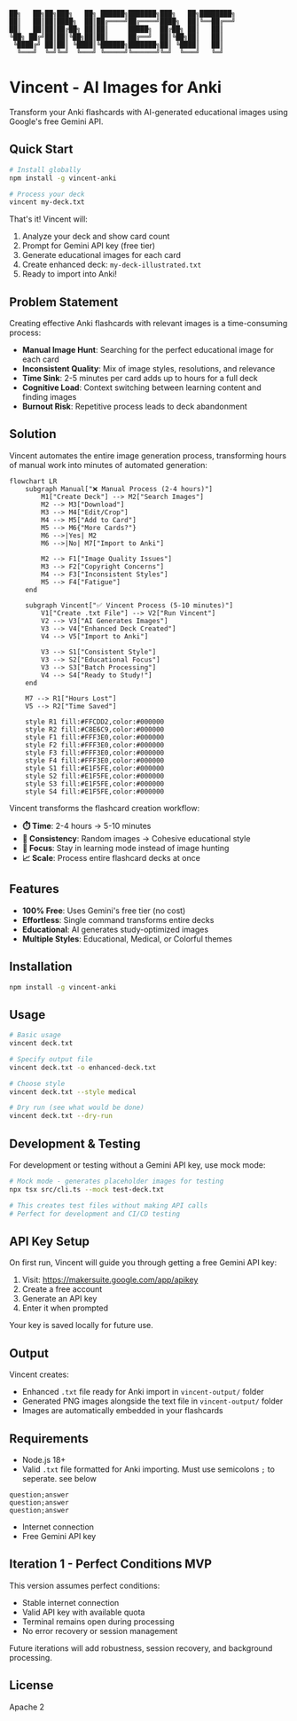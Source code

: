 ```
██╗   ██╗██╗███╗   ██╗ ██████╗███████╗███╗   ██╗████████╗
██║   ██║██║████╗  ██║██╔════╝██╔════╝████╗  ██║╚══██╔══╝
██║   ██║██║██╔██╗ ██║██║     █████╗  ██╔██╗ ██║   ██║   
╚██╗ ██╔╝██║██║╚██╗██║██║     ██╔══╝  ██║╚██╗██║   ██║   
 ╚████╔╝ ██║██║ ╚████║╚██████╗███████╗██║ ╚████║   ██║   
  ╚═══╝  ╚═╝╚═╝  ╚═══╝ ╚═════╝╚══════╝╚═╝  ╚═══╝   ╚═╝   
```

# Vincent - AI Images for Anki

Transform your Anki flashcards with AI-generated educational images using Google's free Gemini API.

## Quick Start

```bash
# Install globally
npm install -g vincent-anki

# Process your deck
vincent my-deck.txt
```

That's it! Vincent will:
1. Analyze your deck and show card count
2. Prompt for Gemini API key (free tier)
3. Generate educational images for each card
4. Create enhanced deck: `my-deck-illustrated.txt`
5. Ready to import into Anki!

## Problem Statement

Creating effective Anki flashcards with relevant images is a time-consuming process:

- **Manual Image Hunt**: Searching for the perfect educational image for each card
- **Inconsistent Quality**: Mix of image styles, resolutions, and relevance
- **Time Sink**: 2-5 minutes per card adds up to hours for a full deck
- **Cognitive Load**: Context switching between learning content and finding images
- **Burnout Risk**: Repetitive process leads to deck abandonment

## Solution

Vincent automates the entire image generation process, transforming hours of manual work into minutes of automated generation:

```mermaid
flowchart LR
    subgraph Manual["❌ Manual Process (2-4 hours)"]
        M1["Create Deck"] --> M2["Search Images"]
        M2 --> M3["Download"]
        M3 --> M4["Edit/Crop"]
        M4 --> M5["Add to Card"]
        M5 --> M6{"More Cards?"}
        M6 -->|Yes| M2
        M6 -->|No| M7["Import to Anki"]
        
        M2 --> F1["Image Quality Issues"]
        M3 --> F2["Copyright Concerns"]
        M4 --> F3["Inconsistent Styles"]
        M5 --> F4["Fatigue"]
    end

    subgraph Vincent["✅ Vincent Process (5-10 minutes)"]
        V1["Create .txt File"] --> V2["Run Vincent"]
        V2 --> V3["AI Generates Images"]
        V3 --> V4["Enhanced Deck Created"]
        V4 --> V5["Import to Anki"]
        
        V3 --> S1["Consistent Style"]
        V3 --> S2["Educational Focus"]
        V3 --> S3["Batch Processing"]
        V4 --> S4["Ready to Study!"]
    end

    M7 --> R1["Hours Lost"]
    V5 --> R2["Time Saved"]
    
    style R1 fill:#FFCDD2,color:#000000
    style R2 fill:#C8E6C9,color:#000000
    style F1 fill:#FFF3E0,color:#000000
    style F2 fill:#FFF3E0,color:#000000
    style F3 fill:#FFF3E0,color:#000000
    style F4 fill:#FFF3E0,color:#000000
    style S1 fill:#E1F5FE,color:#000000
    style S2 fill:#E1F5FE,color:#000000
    style S3 fill:#E1F5FE,color:#000000
    style S4 fill:#E1F5FE,color:#000000
```

Vincent transforms the flashcard creation workflow:
- **⏱️ Time**: 2-4 hours → 5-10 minutes
- **🎨 Consistency**: Random images → Cohesive educational style
- **🧠 Focus**: Stay in learning mode instead of image hunting
- **📈 Scale**: Process entire flashcard decks at once

## Features

- **100% Free**: Uses Gemini's free tier (no cost)
- **Effortless**: Single command transforms entire decks
- **Educational**: AI generates study-optimized images
- **Multiple Styles**: Educational, Medical, or Colorful themes

## Installation

```bash
npm install -g vincent-anki
```

## Usage

```bash
# Basic usage
vincent deck.txt

# Specify output file
vincent deck.txt -o enhanced-deck.txt

# Choose style
vincent deck.txt --style medical

# Dry run (see what would be done)
vincent deck.txt --dry-run
```

## Development & Testing

For development or testing without a Gemini API key, use mock mode:

```bash
# Mock mode - generates placeholder images for testing
npx tsx src/cli.ts --mock test-deck.txt

# This creates test files without making API calls
# Perfect for development and CI/CD testing
```

## API Key Setup

On first run, Vincent will guide you through getting a free Gemini API key:

1. Visit: https://makersuite.google.com/app/apikey
2. Create a free account
3. Generate an API key
4. Enter it when prompted

Your key is saved locally for future use.

## Output

Vincent creates:
- Enhanced `.txt` file ready for Anki import in `vincent-output/` folder
- Generated PNG images alongside the text file in `vincent-output/` folder
- Images are automatically embedded in your flashcards

## Requirements

- Node.js 18+ 
- Valid `.txt` file formatted for Anki importing. Must use semicolons `;` to seperate. see below

```
question;answer
question;answer
question;answer
```

- Internet connection
- Free Gemini API key

## Iteration 1 - Perfect Conditions MVP

This version assumes perfect conditions:
- Stable internet connection
- Valid API key with available quota
- Terminal remains open during processing
- No error recovery or session management

Future iterations will add robustness, session recovery, and background processing.

## License

Apache 2